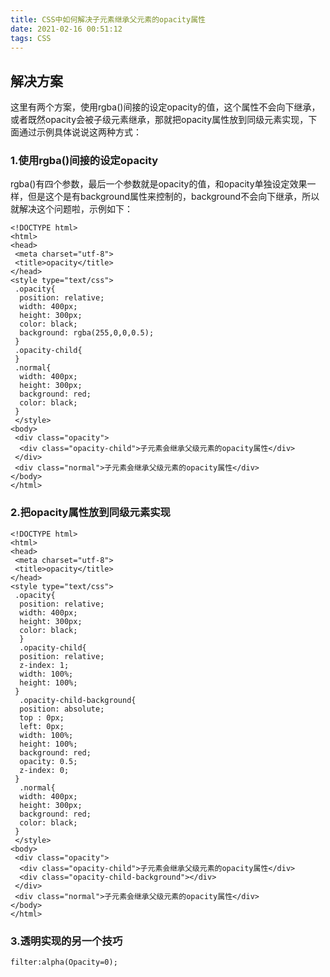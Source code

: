 ```yaml
---
title: CSS中如何解决子元素继承父元素的opacity属性
date: 2021-02-16 00:51:12
tags: CSS
---
```


## 解决方案

这里有两个方案，使用rgba()间接的设定opacity的值，这个属性不会向下继承，或者既然opacity会被子级元素继承，那就把opacity属性放到同级元素实现，下面通过示例具体说说这两种方式：

### 1.使用rgba()间接的设定opacity

rgba()有四个参数，最后一个参数就是opacity的值，和opacity单独设定效果一样，但是这个是有background属性来控制的，background不会向下继承，所以就解决这个问题啦，示例如下：

```
<!DOCTYPE html>
<html>
<head>
 <meta charset="utf-8">
 <title>opacity</title>
</head>
<style type="text/css">
 .opacity{
  position: relative;
  width: 400px;
  height: 300px;
  color: black;
  background: rgba(255,0,0,0.5);
 }
 .opacity-child{
 }
 .normal{
  width: 400px;
  height: 300px;
  background: red;
  color: black;
 }
 </style>
<body>
 <div class="opacity">
  <div class="opacity-child">子元素会继承父级元素的opacity属性</div>
 </div>
 <div class="normal">子元素会继承父级元素的opacity属性</div>
</body>
</html>
```

### 2.把opacity属性放到同级元素实现

```
<!DOCTYPE html>
<html>
<head>
 <meta charset="utf-8">
 <title>opacity</title>
</head>
<style type="text/css">
 .opacity{
  position: relative;
  width: 400px;
  height: 300px;
  color: black;
  }
  .opacity-child{
  position: relative;
  z-index: 1;
  width: 100%;
  height: 100%;
 }
  .opacity-child-background{
  position: absolute;
  top : 0px;
  left: 0px;
  width: 100%;
  height: 100%;
  background: red;
  opacity: 0.5;
  z-index: 0;
 }
  .normal{
  width: 400px;
  height: 300px;
  background: red;
  color: black;
 }
 </style>
<body>
 <div class="opacity">
  <div class="opacity-child">子元素会继承父级元素的opacity属性</div>
  <div class="opacity-child-background"></div>
 </div>
 <div class="normal">子元素会继承父级元素的opacity属性</div>
</body>
</html>
```

### 3.透明实现的另一个技巧

```
filter:alpha(Opacity=0);
```

